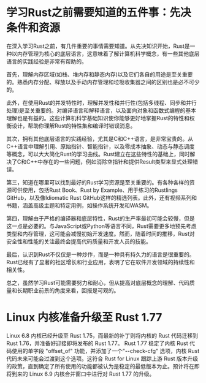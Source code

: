 # 学习Rust之前需要知道的五件事：先决条件和资源

在深入学习Rust之前，有几件重要的事情需要知道。从先决知识开始，Rust是一种以内存管理为核心的底层语言，这意味着了解计算机科学概念，有一些其他底层语言的实践经验是非常有帮助的。

首先，理解内存区域(如栈、堆内存和静态内存)以及它们各自的用途是至关重要的。熟悉内存分配、释放以及手动内存管理和垃圾收集器之间的区别也是必不可少的。

此外，在使用Rust的并发特性时，理解并发性和并行性(包括多线程、同步和并行处理)是至关重要的。对编译语言和解释语言，以及面向对象和函数式编程的基本理解也是有益的。这些计算机科学基础知识使你能够更好地掌握Rust的特性和权衡设计，帮助你理解Rust的特性集和编译时错误消息。

其次，拥有其他底层语言的实践经验，尤其是C和C++语言，是非常宝贵的。从C++语言中理解引用、原始指针、智能指针，以及零成本抽象、动态与静态调度等概念，可以大大简化Rust的学习曲线。Rust建立在这些特性的基础上，同时解决了C和C++中存在的一些问题，例如消除空指针和提供Result类型来显式处理错误。

第三，知道在哪里可以找到最好的Rust学习资源是至关重要的。有各种各样的资源可供使用，包括Rust Book、Rust by Example、用于练习的Rustlings GitHub，以及像Idiomatic Rust GitHub这样的精选列表。此外，还有视频系列和书籍，涵盖高级主题和特定用例，如操作系统开发和WASM。

第四，理解由于严格的编译器和底层特性，Rust的生产率最初可能会较慢，但是这一点是必要的。与JavaScript或Python等语言不同，Rust需要更多地预先考虑类型和内存管理，这可能会减慢初始开发速度。然而，随着时间的推移，Rust对安全性和性能的关注最终会提高代码质量和开发人员的技能。

最后，认识到Rust不仅仅是一种炒作，而是一种具有持久力的语言是很重要的。Rust已经有了显著的社区增长和行业应用，表明了它在软件开发领域的持续性和相关性。

总之，虽然学习Rust可能需要努力和耐心，但从提高对底层概念的理解、代码质量和长期职业前景的角度来看，回报是可观的。

# Linux 内核准备升级至 Rust 1.77

Linux 6.8 内核已经升级至 Rust 1.75，而最新的补丁则将内核的 Rust 代码迁移到 Rust 1.76，并准备好迎接即将发布的 Rust 1.77。 Rust 1.77 稳定了内核 Rust 代码使用的单字段 "offset_of" 功能，并添加了一个"--check-cfg" 选项，内核 Rust 代码未来可能会过渡到这个选项。这符合 Rust for Linux 跟踪上游 Rust 版本升级的政策，直到确定了所有使用的功能都被认为是稳定的最低版本为止。预计将在即将到来的 Linux 6.9 内核合并窗口中进行对 Rust 1.77 的升级。


